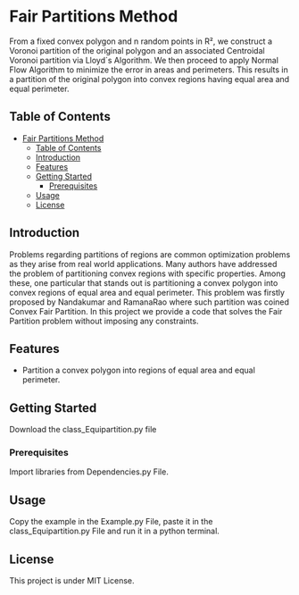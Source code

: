 # Fair Partitions Method

From a fixed convex polygon and n random points in R², we construct a Voronoi partition of the original polygon and an associated Centroidal Voronoi partition via Lloyd´s Algorithm. We then proceed to apply Normal Flow Algorithm to minimize the error in areas and perimeters. This results in a partition of the original polygon into convex regions having equal area and equal perimeter.

## Table of Contents
- [Fair Partitions Method](#project-name)
  - [Table of Contents](#table-of-contents)
  - [Introduction](#introduction)
  - [Features](#features)
  - [Getting Started](#getting-started)
    - [Prerequisites](#prerequisites)
  - [Usage](#usage)
  - [License](#license)

## Introduction

Problems regarding partitions of regions are common optimization problems as they arise from real world applications. Many authors have addressed the problem of partitioning convex regions with specific properties. Among these, one particular that stands out is partitioning a convex polygon into convex regions of equal area and equal perimeter.
This problem was firstly proposed by Nandakumar and RamanaRao where such partition was coined Convex Fair Partition. In this project we provide a code that solves the Fair Partition problem without imposing any constraints.

## Features

- Partition a convex polygon into regions of equal area and equal perimeter.

## Getting Started

Download the class_Equipartition.py file

### Prerequisites

Import libraries from Dependencies.py File.

## Usage

Copy the example in the Example.py File, paste it in the class_Equipartition.py File and run it in a python terminal.

## License

This project is under MIT License.




